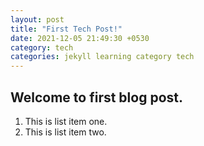 ```yaml
---
layout: post
title: "First Tech Post!"
date: 2021-12-05 21:49:30 +0530
category: tech
categories: jekyll learning category tech
---
```


## Welcome to first blog post.

1. This is list item one.
2. This is list item two.

